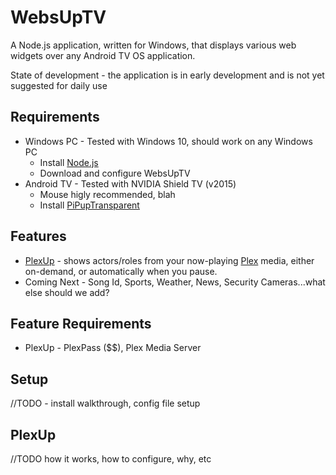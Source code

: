 # WebsUpTV 
A Node.js application, written for Windows, that displays various web widgets over any Android TV OS application.

State of development - the application is in early development and is not yet suggested for daily use

## Requirements 
- Windows PC - Tested with Windows 10, should work on any Windows PC
  - Install [Node.js](https://nodejs.org/en/download/)
  - Download and configure WebsUpTV
- Android TV - Tested with NVIDIA Shield TV (v2015)
  - Mouse higly recommended, blah
  - Install [PiPupTransparent](https://github.com/my-ugly-code/PiPupTransparent/releases)

## Features
- [PlexUp](https://github.com/my-ugly-code/WebsUpTV/blob/main/README.md#plexup) - shows actors/roles from your now-playing [Plex](https://play.google.com/store/apps/details?id=com.plexapp.android&hl=en_US&gl=US) media, either on-demand, or automatically when you pause.
- Coming Next - Song Id, Sports, Weather, News, Security Cameras...what else should we add?

## Feature Requirements
- PlexUp - PlexPass ($$), Plex Media Server

## Setup
//TODO - install walkthrough, config file setup

## PlexUp
//TODO how it works, how to configure, why, etc
